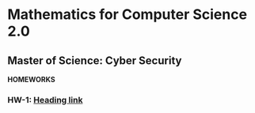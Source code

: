 # Mathematics for Computer Science 2.0

## Master of Science: Cyber Security


**HOMEWORKS**

### HW-1: [Heading link]([https://github.com/pandao/editor.md](https://colab.research.google.com/drive/1lojUdv8AH1Yztj4QozDysVo13ZGrmXmo?usp=sharing) "Heading link")
